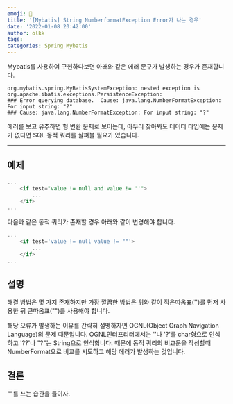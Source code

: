 ```yaml
---
emoji: 👻
title: '[Mybatis] String NumberformatException Error가 나는 경우'
date: '2022-01-08 20:42:00'
author: olkk
tags: 
categories: Spring Mybatis
---
```


Mybatis를 사용하여 구현하다보면 아래와 같은 에러 문구가 발생하는 경우가 존재합니다.

```console
org.mybatis.spring.MyBatisSystemException: nested exception is org.apache.ibatis.exceptions.PersistenceException: 
### Error querying database.  Cause: java.lang.NumberFormatException: For input string: "?"
### Cause: java.lang.NumberFormatException: For input string: "?"
```

에러를 보고 유추하면 형 변환 문제로 보이는데, 아무리 찾아봐도 데이터 타입에는 문제가 없다면 SQL 동적 쿼리를 살펴볼 필요가 있습니다.

---

## 예제

```SQL
...
    <if test="value != null and value != ''">
        ...
    </if>
...
````

다음과 같은 동적 쿼리가 존재할 경우 아래와 같이 변경해야 합니다.

```SQL
...
    <if test='value != null value != ""'>
        ...
    </if>
...    
```

## 설명

해결 방법은 몇 가지 존재하지만 가장 깔끔한 방법은 위와 같이 작은따옴표('')를 먼저 사용한 뒤 큰따옴표("")를 사용해야 합니다.

해당 오류가 발생하는 이유를 간략히 설명하자면 OGNL(Object Graph Navigation Language)의 문제 때문입니다.
OGNL인터프리터에서는 ''나 '?'를 char형으로 인식하고 '??'나 "?"는 String으로 인식합니다. 때문에 동적 쿼리의 비교문을 작성할때 NumberFormat으로 비교를 시도하고 해당 에러가 발생하는 것입니다.

## 결론
""를 쓰는 습관을 들이자.